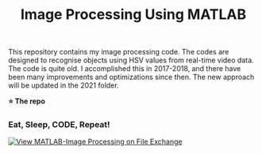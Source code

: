 <h1 align='center'> Image Processing Using MATLAB   </h1> <br>

This repository contains my image processing code. The codes are designed to recognise objects using HSV values from real-time video data.
The code is quite old. I accomplished this in 2017-2018, and there have been many improvements and optimizations since then. The new approach will be updated in the 2021 folder.










**⭐ The repo**



### Eat, Sleep, CODE, Repeat!


[![View MATLAB-Image Processing on File Exchange](https://www.mathworks.com/matlabcentral/images/matlab-file-exchange.svg)](https://in.mathworks.com/matlabcentral/fileexchange/99884-matlab-image-processing)


